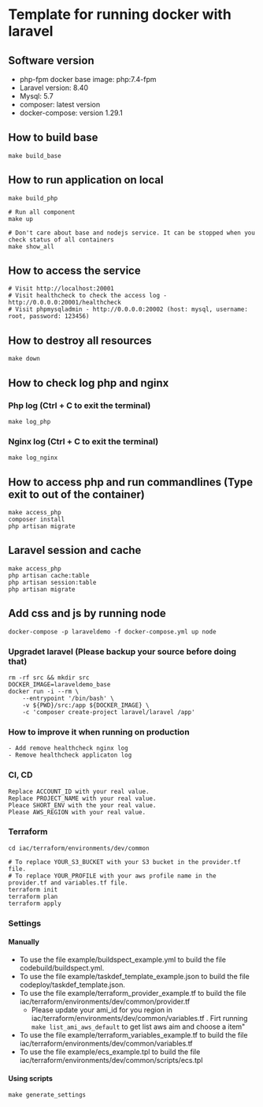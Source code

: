 # Template for running docker with laravel

## Software version
* php-fpm docker base image: php:7.4-fpm
* Laravel version: 8.40
* Mysql: 5.7
* composer: latest version
* docker-compose: version 1.29.1

## How to build base
```
make build_base
```

## How to run application on local

```
make build_php

# Run all component
make up

# Don't care about base and nodejs service. It can be stopped when you check status of all containers
make show_all
```

## How to access the service
```
# Visit http://localhost:20001
# Visit healthcheck to check the access log - http://0.0.0.0:20001/healthcheck
# Visit phpmysqladmin - http://0.0.0.0:20002 (host: mysql, username: root, password: 123456)
```

## How to destroy all resources
```
make down
```

## How to check log php and nginx
### Php log (Ctrl + C to exit the terminal)
```
make log_php
```
### Nginx log (Ctrl + C to exit the terminal)
```
make log_nginx
```

## How to access php and run commandlines (Type exit to out of the container)
```
make access_php
composer install
php artisan migrate
```

## Laravel session and cache
```
make access_php
php artisan cache:table
php artisan session:table
php artisan migrate
```

## Add css and js by running node
```
docker-compose -p laraveldemo -f docker-compose.yml up node
```

### Upgradet laravel (Please backup your source before doing that)
```
rm -rf src && mkdir src
DOCKER_IMAGE=laraveldemo_base
docker run -i --rm \
    --entrypoint '/bin/bash' \
    -v ${PWD}/src:/app ${DOCKER_IMAGE} \
    -c 'composer create-project laravel/laravel /app'
```
### How to improve it when running on production
```
- Add remove healthcheck nginx log
- Remove healthcheck applicaton log

```


### CI, CD
```
Replace ACCOUNT_ID with your real value.
Replace PROJECT_NAME with your real value.
Pleace SHORT_ENV with the your real value.
Please AWS_REGION with your real value.
```


###  Terraform
```
cd iac/terraform/environments/dev/common

# To replace YOUR_S3_BUCKET with your S3 bucket in the provider.tf file.
# To replace YOUR_PROFILE with your aws profile name in the provider.tf and variables.tf file.
terraform init
terraform plan
terraform apply

```


### Settings
#### Manually
* To use the file example/buildspect_example.yml to build the file codebuild/buildspect.yml.
* To use the file example/taskdef_template_example.json to build the file codeploy/taskdef_template.json.
* To use the file example/terraform_provider_example.tf to build the file iac/terraform/environments/dev/common/provider.tf
  - Please update your ami_id for you region in iac/terraform/environments/dev/common/variables.tf . Firt running `make list_ami_aws_default` to get list aws aim and choose a item"
* To use the file example/terraform_variables_example.tf to build the file iac/terraform/environments/dev/common/variables.tf
* To use the file example/ecs_example.tpl to build the file iac/terraform/environments/dev/common/scripts/ecs.tpl

#### Using scripts
```
make generate_settings
```



